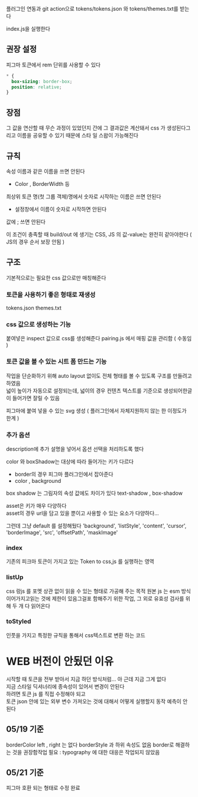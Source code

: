 플러그인 연동과 git action으로 tokens/tokens.json 와 tokens/themes.txt를 받는다

index.js을 실행한다

## 권장 설정

피그마 토큰에서 rem 단위를 사용할 수 있다

```css
* {
  box-sizing: border-box;
  position: relative;
}
```

## 장점

그 값을 연산할 때 무슨 과정이 있었던지 간에 그 결과값은 계산돼서 css 가 생성된다그리고 이름을 공유할 수 있기 때문에 스타
일 스왑이 가능해진다

## 규칙

속성 이름과 같은 이름을 쓰면 안된다

- Color , BorderWidth 등

최상위 토큰 명(첫 그룹 객체)명에서 숫자로 시작하는 이름은 쓰면 안된다

- 설정창에서 이름이 숫자로 시작하면 안된다

값에 ; 쓰면 안된다

이 조건이 충족할 때 build/out 에 생기는 CSS, JS 의 값-value는 완전히 같아야한다 ( JS의 경우 순서 보장 안됨 )

## 구조

기본적으로는 필요한 css 값으로만 매칭해준다

### 토큰을 사용하기 좋은 형태로 재생성

tokens.json themes.txt

### css 값으로 생성하는 기능

붙여넣은 inspect 값으로 css를 생성해준다 pairing.js 에서 매핑 값을 관리함 ( 수동임 )

### 토큰 값을 볼 수 있는 시트 폼 만드는 기능

작업을 단순화하기 위해 auto layout 없이도 전체 형태를 볼 수 있도록 구조를 만들려고 하였음  
넓이 높이가 자동으로 설정되는데, 넓이의 경우 컨텐츠 텍스트를 기준으로 생성되어한글이 들어가면 잘릴 수 있음

피그마에 붙여 넣을 수 있는 svg 생성 ( 플러그인에서 자체지원하지 않는 한 이정도가 한계 )

### 추가 옵션

description에 추가 설명을 넣어서 옵션 선택을 처리하도록 했다

color 와 boxShadow는 대상에 따라 들어가는 키가 다르다

- border의 경우 피그마 플러그인에서 잡아준다
- color , background

box shadow 는 그림자의 속성 값에도 차이가 있다 text-shadow , box-shadow

asset은 키가 매우 다양하다  
asset의 경우 url을 담고 있을 뿐이고 사용할 수 있는 요소가 다양하다...

그런데 그냥 default 를 설정해뒀다 'background', 'listStyle', 'content', 'cursor', 'borderImage', 'src', 'offsetPath',
'maskImage'

### index

기존의 피크마 토큰이 가지고 있는 Token to css,js 를 실행하는 영역

### listUp

css 랑js 를 포멧 상관 없이 읽을 수 있는 형태로 가공해 주는 목적 원본 js 는 esm 방식이어가지고읽는 것에 제한이 있음그걸포
함해주기 위한 작업, 그 외로 유효성 검사를 위해 두 개 다 읽어온다

### toStyled

인풋을 가지고 특정한 규칙을 통해서 css텍스트로 변환 하는 코드

# WEB 버전이 안됬던 이유

시작할 때 토큰을 전부 받아서 지금 하던 방식처럼... 아 근데 지금 그게 없다  
지금 스타일 딕셔너리에 종속성이 있어서 변경이 안된다  
하려면 토큰 js 를 직접 수정해야 되고  
토큰 json 안에 있는 외부 변수 가져오는 것에 대해서 어떻게 실행할지 동작 예측이 안 된다

## 05/19 기준

borderColor left , right 는 없다 borderStyle 과 하위 속성도 없음 border로 해결하는 것을 권장함작업 필요 : typography 에
대한 대응은 작업되지 않았음

## 05/21 기준

피그마 호환 되는 형태로 수정 완료
